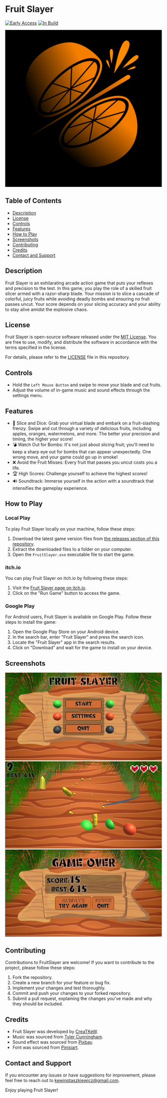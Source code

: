 # Fruit Slayer

[![Early Access](https://img.shields.io/badge/Early%20Access-Yes-brightgreen)](#)
[![In Build](https://img.shields.io/badge/In%20Build-Yes-yellow)](#)

![Fruit Slayer Logo](https://github.com/CreaTKeW/FruitSlayer/blob/main/images/101.png?raw=true)

## Table of Contents
- [Description](#description)
- [License](#license)
- [Controls](#controls)
- [Features](#features)
- [How to Play](#how-to-play)
- [Screenshots](#screenshots)
- [Contributing](#contributing)
- [Credits](#credits)
- [Contact and Support](#contact-and-support)

## Description

Fruit Slayer is an exhilarating arcade action game that puts your reflexes and precision to the test. In this game, you play the role of a skilled fruit slicer armed with a razor-sharp blade. Your mission is to slice a cascade of colorful, juicy fruits while avoiding deadly bombs and ensuring no fruit passes uncut. Your score depends on your slicing accuracy and your ability to stay alive amidst the explosive chaos.

## License

Fruit Slayer is open-source software released under the [MIT License](https://github.com/CreaTKeW/FruitSlayer/blob/main/LICENSE). You are free to use, modify, and distribute the software in accordance with the terms specified in the license.

For details, please refer to the [LICENSE](https://github.com/CreaTKeW/FruitSlayer/blob/main/LICENSE) file in this repository.

## Controls

- Hold the `Left Mouse Button` and swipe to move your blade and cut fruits.
- Adjust the volume of in-game music and sound effects through the settings menu.

## Features

- 🍉 Slice and Dice: Grab your virtual blade and embark on a fruit-slashing frenzy. Swipe and cut through a variety of delicious fruits, including apples, oranges, watermelons, and more. The better your precision and timing, the higher your score!
- 💣 Watch Out for Bombs: It's not just about slicing fruit; you'll need to keep a sharp eye out for bombs that can appear unexpectedly. One wrong move, and your game could go up in smoke!
- ❌ Avoid the Fruit Misses: Every fruit that passes you uncut costs you a life.
- 🏆 High Scores: Challenge yourself to achieve the highest scores!
- 🔊 Soundtrack: Immerse yourself in the action with a soundtrack that intensifies the gameplay experience.

## How to Play

### Local Play

To play Fruit Slayer locally on your machine, follow these steps:

1. Download the latest game version files from [the releases section of this repository](https://github.com/CreaTKeW/FruitSlayer/releases).
2. Extract the downloaded files to a folder on your computer.
3. Open the `FruitSlayer.exe` executable file to start the game.

### itch.io

You can play Fruit Slayer on itch.io by following these steps:

1. Visit the [Fruit Slayer page on itch.io](https://creatkew.itch.io/fruit-slayer).
2. Click on the "Run Game" button to access the game.

### Google Play

For Android users, Fruit Slayer is available on Google Play. Follow these steps to install the game:

1. Open the Google Play Store on your Android device.
2. In the search bar, enter "Fruit Slayer" and press the search icon.
3. Locate the "Fruit Slayer" app in the search results.
4. Click on "Download" and wait for the game to install on your device.

## Screenshots

![MainMenuView](https://github.com/CreaTKeW/FruitSlayer/blob/main/Screenshots/Main_menu.png?raw=true)
![GameplayView](https://github.com/CreaTKeW/FruitSlayer/blob/main/Screenshots/game_view.png?raw=true)
![EndGameView](https://github.com/CreaTKeW/FruitSlayer/blob/main/Screenshots/endgame_credits.png?raw=true)

## Contributing

Contributions to FruitSlayer are welcome! If you want to contribute to the project, please follow these steps:

1. Fork the repository.
2. Create a new branch for your feature or bug fix.
3. Implement your changes and test thoroughly.
4. Commit and push your changes to your forked repository.
5. Submit a pull request, explaining the changes you've made and why they should be included.

## Credits

- Fruit Slayer was developed by [CreaTKeW](https://github.com/CreaTKeW).
- Music was sourced from [Tyler Cunningham](https://assetstore.unity.com/packages/audio/music/tribal-jungle-music-free-pack-131414).
- Sound effect was sourced from [Pixbay](https://pixabay.com).
- Font was sourced from [Pinisiart](https://www.dafont.com/rhune-explorer.font).

## Contact and Support

If you encounter any issues or have suggestions for improvement, please feel free to reach out to [kewinptaszkiewicz@gmail.com](mailto:kewinptaszkiewicz@gmail.com).

Enjoy playing Fruit Slayer!
